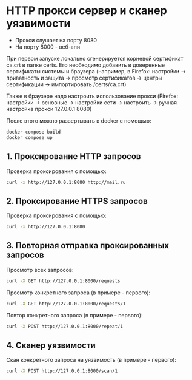 # HTTP прокси сервер и сканер уязвимости

- Прокси слушает на порту 8080
- На порту 8000 - веб-апи

При первом запуске локально сгенерируется корневой сертификат ca.crt в папке certs. Его необходимо добавить в доверенные сертификаты системы и браузера (например, в Firefox: настройки -> приватность и защита -> просмотр сертификатов -> центры сертификации -> импортировать /certs/ca.crt)

Также в браузере надо настроить использование прокси (Firefox: настройки -> основные -> настройки сети -> настроить -> ручная настройка прокси 127.0.0.1 8080)

После этого можно развертывать в docker c помощью: 

```bash
docker-compose build 
docker compose up
```

## 1. Проксирование HTTP запросов

Проверка проксирования с помощью:

```bash
curl -x http://127.0.0.1:8080 http://mail.ru
```

## 2. Проксирование HTTPS запросов

Проверка проксирования с помощью:

```bash
curl -x http://127.0.0.1:8080
```

## 3. Повторная отправка проксированных запросов

Просмотр всех запросов:

```bash
curl -X GET http://127.0.0.1:8000/requests
```

Просмотр конкретного запроса (в примере - первого):

```bash
curl -X GET http://127.0.0.1:8000/requests/1
```

Повтор конкретного запроса (в примере - первого):

```bash
curl -X POST http://127.0.0.1:8000/repeat/1
```

## 4. Сканер уязвимости

Скан конкретного запроса на уязвимость (в примере - первого):

```bash
curl -X POST http://127.0.0.1:8000/scan/1
```
